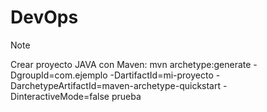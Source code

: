 # DevOps
> [!NOTE]
> Crear proyecto JAVA con Maven:
>mvn archetype:generate -DgroupId=com.ejemplo -DartifactId=mi-proyecto -DarchetypeArtifactId=maven-archetype-quickstart -DinteractiveMode=false
prueba